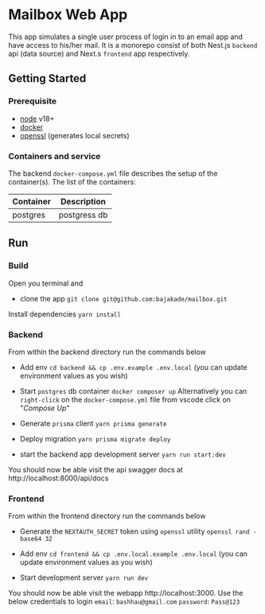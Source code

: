 # Mailbox Web App

This app simulates a single user process of login in to an email app and have access to his/her mail. It is a monorepo consist of both Nest.js `backend` api (data source) and Next.s `frontend` app respectively.

## Getting Started

### Prerequisite
- [node](https://nodejs.org/) v18+
- [docker](https://nodejs.org/)
- [openssl](https://www.openssl.org/) (generates local secrets)

### Containers and service
The backend `docker-compose.yml` file describes the setup of the container(s).
The list of the containers:

| Container	| Description  |
|-----------|--------------|
| postgres	| postgress db |


## Run

### Build
Open you terminal and

- clone the app
`git clone git@github.com:bajakade/mailbox.git`

Install dependencies
`yarn install`

### Backend
From within the backend directory run the commands below

- Add  env
`cd backend && cp .env.example .env.local` (you can update environment values as you wish)

- Start `postgres` db container
`docker composer up`
Alternatively you can `right-click` on the `docker-compose.yml` file from vscode click on "_Compose Up_"

- Generate `prisma` client
`yarn prisma generate`

- Deploy migration
`yarn prisma migrate deploy`

- start the backend app development server
`yarn run start:dev`

You should now be able visit the api swagger docs at http://localhost:8000/api/docs


### Frontend
From within the frontend directory run the commands below

- Generate the `NEXTAUTH_SECRET` token using `openssl` utility
`openssl rand -base64 32`

- Add  env
`cd frontend && cp .env.local.example .env.local` (you can update environment values as you wish)

- Start development server
`yarn run dev`

You should now be able visit the webapp http://localhost:3000. Use the below credentials to login
`email`: `bashhau@gmail.com`
`password`: `Pass@123`
